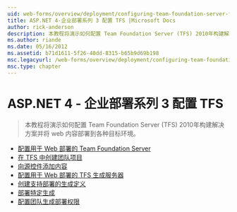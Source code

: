 ```yaml
---
uid: web-forms/overview/deployment/configuring-team-foundation-server-for-web-deployment/index
title: ASP.NET 4-企业部署系列 3 配置 TFS |Microsoft Docs
author: rick-anderson
description: 本教程将演示如何配置 Team Foundation Server (TFS) 2010年构建解决方案并将 web 内容部署到各种目标环境。
ms.author: riande
ms.date: 05/16/2012
ms.assetid: b71d1611-5f26-40dd-8315-b65b9d69b198
msc.legacyurl: /web-forms/overview/deployment/configuring-team-foundation-server-for-web-deployment
msc.type: chapter
---
```

<a name="aspnet-4---enterprise-deployment-series-3-configuring-tfs"></a>ASP.NET 4 - 企业部署系列 3 配置 TFS
====================
> 本教程将演示如何配置 Team Foundation Server (TFS) 2010年构建解决方案并将 web 内容部署到各种目标环境。


- [配置用于 Web 部署的 Team Foundation Server](configuring-team-foundation-server-for-web-deployment.md)
- [在 TFS 中创建团队项目](creating-a-team-project-in-tfs.md)
- [向源控件添加内容](adding-content-to-source-control.md)
- [配置用于 Web 部署的 TFS 生成服务器](configuring-a-tfs-build-server-for-web-deployment.md)
- [创建支持部署的生成定义](creating-a-build-definition-that-supports-deployment.md)
- [部署特定生成](deploying-a-specific-build.md)
- [配置团队生成部署权限](configuring-permissions-for-team-build-deployment.md)

